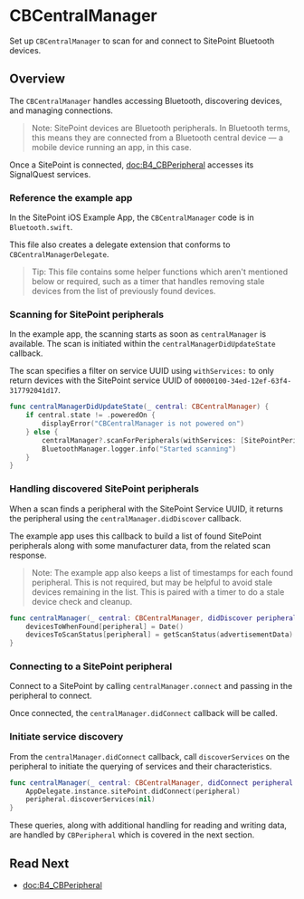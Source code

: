 # CBCentralManager

Set up `CBCentralManager` to scan for and connect to SitePoint Bluetooth devices.

## Overview

The `CBCentralManager` handles accessing Bluetooth, discovering devices, and managing connections.

> Note: SitePoint devices are Bluetooth peripherals. In Bluetooth terms, this means they are connected from a Bluetooth central device — a mobile device running an app, in this case.

Once a SitePoint is connected, <doc:B4_CBPeripheral> accesses its SignalQuest services. 

### Reference the example app

In the SitePoint iOS Example App, the `CBCentralManager` code is in `Bluetooth.swift`.

This file also creates a delegate extension that conforms to  `CBCentralManagerDelegate`.

> Tip: This file contains some helper functions which aren't mentioned below or required, such as a timer that handles removing stale devices from the list of previously found devices.

### Scanning for SitePoint peripherals

In the example app, the scanning starts as soon as `centralManager` is available. The scan is initiated within the `centralManagerDidUpdateState` callback.

The scan specifies a filter on service UUID using `withServices:` to only return devices with the SitePoint service UUID of `00000100-34ed-12ef-63f4-317792041d17`.

```swift
func centralManagerDidUpdateState(_ central: CBCentralManager) {
    if central.state != .poweredOn {
        displayError("CBCentralManager is not powered on")
    } else {
        centralManager?.scanForPeripherals(withServices: [SitePointPeripheral.sitePointServiceUuid], options: [CBCentralManagerScanOptionAllowDuplicatesKey : true])
        BluetoothManager.logger.info("Started scanning")
    }
}
```

### Handling discovered SitePoint peripherals

When a scan finds a peripheral with the SitePoint Service UUID, it returns the peripheral using the `centralManager.didDiscover` callback.

The example app uses this callback to build a list of found SitePoint peripherals along with some manufacturer data, from the related scan response.

> Note: The example app also keeps a list of timestamps for each found peripheral. This is not required, but may be helpful to avoid stale devices remaining in the list. This is paired with a timer to do a stale device check and cleanup.

```swift
func centralManager(_ central: CBCentralManager, didDiscover peripheral: CBPeripheral, advertisementData: [String: Any], rssi RSSI: NSNumber) {
    devicesToWhenFound[peripheral] = Date()
    devicesToScanStatus[peripheral] = getScanStatus(advertisementData)
}
```

### Connecting to a SitePoint peripheral 

Connect to a SitePoint by calling `centralManager.connect` and passing in the peripheral to connect.

Once connected, the `centralManager.didConnect` callback will be called.

### Initiate service discovery

From the `centralManager.didConnect` callback, call `discoverServices` on the peripheral to initiate the querying of services and their characteristics.

```swift
func centralManager(_ central: CBCentralManager, didConnect peripheral: CBPeripheral) {
    AppDelegate.instance.sitePoint.didConnect(peripheral)
    peripheral.discoverServices(nil)
}
```

These queries, along with additional handling for reading and writing data, are handled by `CBPeripheral` which is covered in the next section.

## Read Next

- <doc:B4_CBPeripheral>
